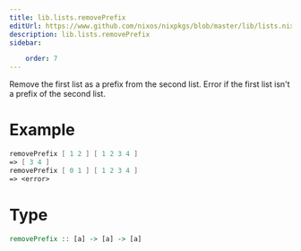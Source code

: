 ```yaml
---
title: lib.lists.removePrefix
editUrl: https://www.github.com/nixos/nixpkgs/blob/master/lib/lists.nix#L911C5
description: lib.lists.removePrefix
sidebar:

    order: 7
---
```


Remove the first list as a prefix from the second list.
Error if the first list isn't a prefix of the second list.

# Example

```nix
removePrefix [ 1 2 ] [ 1 2 3 4 ]
=> [ 3 4 ]
removePrefix [ 0 1 ] [ 1 2 3 4 ]
=> <error>
```

# Type

```haskell
removePrefix :: [a] -> [a] -> [a]
```



